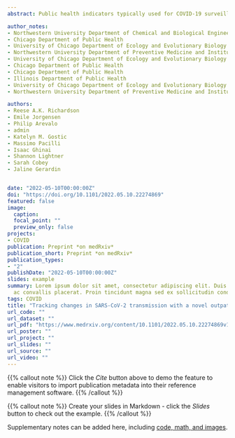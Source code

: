 ```yaml
---
abstract: Public health indicators typically used for COVID-19 surveillance can be biased or lag changing community transmission patterns. The United States city of Chicago opportunistically investigated whether sentinel surveillance of recently symptomatic individuals receiving outpatient diagnostic testing for SARS-CoV-2 could accurately assess the instantaneous reproductive number R(t) and provide early warning of changes in transmission. In deployment, sentinel surveillance held an operational recency advantage of nine days over hospital admissions. The promising performance of opportunistic sentinel surveillance suggests that deliberately designed outpatient sentinel surveillance would provide robust early warning of increasing transmission.

author_notes:
- Northwestern University Department of Chemical and Biological Engineering
- Chicago Department of Public Health
- University of Chicago Department of Ecology and Evolutionary Biology
- Northwestern University Department of Preventive Medicine and Institute for Global Health
- University of Chicago Department of Ecology and Evolutionary Biology
- Chicago Department of Public Health
- Chicago Department of Public Health
- Illinois Department of Public Health
- University of Chicago Department of Ecology and Evolutionary Biology
- Northwestern University Department of Preventive Medicine and Institute for Global Health

authors:
- Reese A.K. Richardson
- Emile Jorgensen
- Philip Arevalo
- admin
- Katelyn M. Gostic
- Massimo Pacilli
- Isaac Ghinai
- Shannon Lightner
- Sarah Cobey
- Jaline Gerardin


date: "2022-05-10T00:00:00Z"
doi: "https://doi.org/10.1101/2022.05.10.22274869"
featured: false
image:
  caption: 
  focal_point: ""
  preview_only: false
projects:
- COVID
publication: Preprint *on medRxiv*
publication_short: Preprint *on medRxiv*
publication_types:
- "2"
publishDate: "2022-05-10T00:00:00Z"
slides: example
summary: Lorem ipsum dolor sit amet, consectetur adipiscing elit. Duis posuere tellus
  ac convallis placerat. Proin tincidunt magna sed ex sollicitudin condimentum.
tags: COVID
title: "Tracking changes in SARS-CoV-2 transmission with a novel outpatient sentinel surveillance system in Chicago, USA"
url_code: ""
url_dataset: ""
url_pdf: "https://www.medrxiv.org/content/10.1101/2022.05.10.22274869v1.full.pdf"
url_poster: ""
url_project: ""
url_slides: ""
url_source: ""
url_video: ""
---
```


{{% callout note %}}
Click the _Cite_ button above to demo the feature to enable visitors to import publication metadata into their reference management software.
{{% /callout %}}

{{% callout note %}}
Create your slides in Markdown - click the _Slides_ button to check out the example.
{{% /callout %}}

Supplementary notes can be added here, including [code, math, and images](https://wowchemy.com/docs/writing-markdown-latex/).
